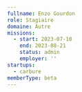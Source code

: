 ```yaml
---
fullname: Enzo Gourdon
role: Stagiaire
domaine: Autre
missions:
  - start: 2023-07-10
    end: 2023-08-21
    status: admin
    employer: ''
startups:
  - carbure
memberType: beta
---
```


